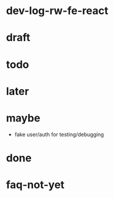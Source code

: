 # dev-log-rw-fe-react

# draft

# todo

# later

# maybe
- fake user/auth for testing/debugging
# done

# faq-not-yet
